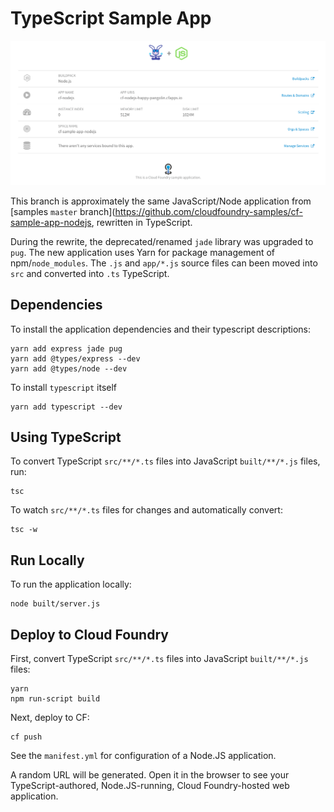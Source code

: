 # TypeScript Sample App

![screenshot](docs/images/cf-sample-nodejs.png)

This branch is approximately the same JavaScript/Node application from [samples `master` branch](https://github.com/cloudfoundry-samples/cf-sample-app-nodejs, rewritten in TypeScript.

During the rewrite, the deprecated/renamed `jade` library was upgraded to `pug`. The new application uses Yarn for package management of npm/`node_modules`. The `.js` and `app/*.js` source files can been moved into `src` and converted into `.ts` TypeScript.

## Dependencies

To install the application dependencies and their typescript descriptions:

```plain
yarn add express jade pug
yarn add @types/express --dev
yarn add @types/node --dev
```

To install `typescript` itself

```plain
yarn add typescript --dev
```

## Using TypeScript

To convert TypeScript `src/**/*.ts` files into JavaScript `built/**/*.js` files, run:

```plain
tsc
```

To watch `src/**/*.ts` files for changes and automatically convert:

```plain
tsc -w
```

## Run Locally

To run the application locally:

```plain
node built/server.js
```

## Deploy to Cloud Foundry

First, convert TypeScript `src/**/*.ts` files into JavaScript `built/**/*.js` files:

```plain
yarn
npm run-script build
```

Next, deploy to CF:

```plain
cf push
```

See the `manifest.yml` for configuration of a Node.JS application.

A random URL will be generated. Open it in the browser to see your TypeScript-authored, Node.JS-running, Cloud Foundry-hosted web application.